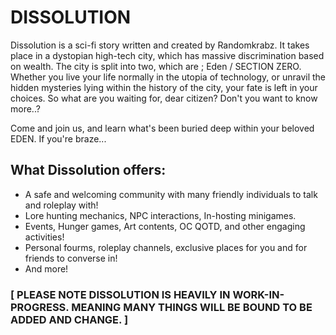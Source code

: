# DISSOLUTION
Dissolution is a sci-fi story written and created by Randomkrabz. It takes place in a dystopian high-tech city, which has massive discrimination based on wealth. The city is split into two, which are ; Eden / SECTION ZERO. Whether you live your life normally in the utopia of technology, or unravil the hidden mysteries lying within the history of the city, your fate is left in your choices. So what are you waiting for, dear citizen? Don't you want to know more..?

Come and join us, and learn what's been buried deep within your beloved EDEN. If you're braze...

## What Dissolution offers:
- A safe and welcoming community with many friendly individuals to talk and roleplay with!
- Lore hunting mechanics, NPC interactions, In-hosting minigames.
- Events, Hunger games, Art contents, OC QOTD, and other engaging activities!
- Personal fourms, roleplay channels, exclusive places for you and for friends to converse in!
- And more!

### [ PLEASE NOTE DISSOLUTION IS HEAVILY IN WORK-IN-PROGRESS. MEANING MANY THINGS WILL BE BOUND TO BE ADDED AND CHANGE. ]
